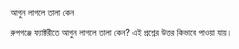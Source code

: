 আগুন লাগলে তালা কেন


রুপগঞ্জে ফ্যাক্টরীতে আগুন লাগলে তালা কেন? এই প্রশ্নের উত্তর কিভাবে পাওয়া যায়। 